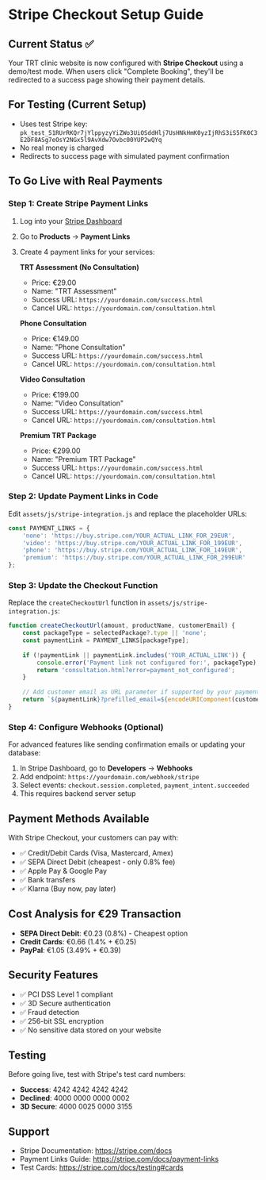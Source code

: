# Stripe Checkout Setup Guide

## Current Status ✅
Your TRT clinic website is now configured with **Stripe Checkout** using a demo/test mode. When users click "Complete Booking", they'll be redirected to a success page showing their payment details.

## For Testing (Current Setup)
- Uses test Stripe key: `pk_test_51RUrRKQr7jYlppyzyYiZWo3UiOSddHlj7UsHNkHmK0yzIjRhS3iS5FK0C3E2DF8ASg7eOsY2NGx5l9AvXdw7Ovbc00YUP2wQYq`
- No real money is charged
- Redirects to success page with simulated payment confirmation

## To Go Live with Real Payments

### Step 1: Create Stripe Payment Links
1. Log into your [Stripe Dashboard](https://dashboard.stripe.com)
2. Go to **Products** → **Payment Links**
3. Create 4 payment links for your services:

   **TRT Assessment (No Consultation)**
   - Price: €29.00
   - Name: "TRT Assessment"
   - Success URL: `https://yourdomain.com/success.html`
   - Cancel URL: `https://yourdomain.com/consultation.html`

   **Phone Consultation**
   - Price: €149.00
   - Name: "Phone Consultation"
   - Success URL: `https://yourdomain.com/success.html`
   - Cancel URL: `https://yourdomain.com/consultation.html`

   **Video Consultation**
   - Price: €199.00
   - Name: "Video Consultation"
   - Success URL: `https://yourdomain.com/success.html`
   - Cancel URL: `https://yourdomain.com/consultation.html`

   **Premium TRT Package**
   - Price: €299.00
   - Name: "Premium TRT Package"
   - Success URL: `https://yourdomain.com/success.html`
   - Cancel URL: `https://yourdomain.com/consultation.html`

### Step 2: Update Payment Links in Code
Edit `assets/js/stripe-integration.js` and replace the placeholder URLs:

```javascript
const PAYMENT_LINKS = {
    'none': 'https://buy.stripe.com/YOUR_ACTUAL_LINK_FOR_29EUR',
    'video': 'https://buy.stripe.com/YOUR_ACTUAL_LINK_FOR_199EUR', 
    'phone': 'https://buy.stripe.com/YOUR_ACTUAL_LINK_FOR_149EUR',
    'premium': 'https://buy.stripe.com/YOUR_ACTUAL_LINK_FOR_299EUR'
};
```

### Step 3: Update the Checkout Function
Replace the `createCheckoutUrl` function in `assets/js/stripe-integration.js`:

```javascript
function createCheckoutUrl(amount, productName, customerEmail) {
    const packageType = selectedPackage?.type || 'none';
    const paymentLink = PAYMENT_LINKS[packageType];
    
    if (!paymentLink || paymentLink.includes('YOUR_ACTUAL_LINK')) {
        console.error('Payment link not configured for:', packageType);
        return 'consultation.html?error=payment_not_configured';
    }
    
    // Add customer email as URL parameter if supported by your payment link
    return `${paymentLink}?prefilled_email=${encodeURIComponent(customerEmail)}`;
}
```

### Step 4: Configure Webhooks (Optional)
For advanced features like sending confirmation emails or updating your database:

1. In Stripe Dashboard, go to **Developers** → **Webhooks**
2. Add endpoint: `https://yourdomain.com/webhook/stripe`
3. Select events: `checkout.session.completed`, `payment_intent.succeeded`
4. This requires backend server setup

## Payment Methods Available
With Stripe Checkout, your customers can pay with:
- ✅ Credit/Debit Cards (Visa, Mastercard, Amex)
- ✅ SEPA Direct Debit (cheapest - only 0.8% fee)
- ✅ Apple Pay & Google Pay
- ✅ Bank transfers
- ✅ Klarna (Buy now, pay later)

## Cost Analysis for €29 Transaction
- **SEPA Direct Debit**: €0.23 (0.8%) - Cheapest option
- **Credit Cards**: €0.66 (1.4% + €0.25)
- **PayPal**: €1.05 (3.49% + €0.39)

## Security Features
- ✅ PCI DSS Level 1 compliant
- ✅ 3D Secure authentication
- ✅ Fraud detection
- ✅ 256-bit SSL encryption
- ✅ No sensitive data stored on your website

## Testing
Before going live, test with Stripe's test card numbers:
- **Success**: 4242 4242 4242 4242
- **Declined**: 4000 0000 0000 0002
- **3D Secure**: 4000 0025 0000 3155

## Support
- Stripe Documentation: https://stripe.com/docs
- Payment Links Guide: https://stripe.com/docs/payment-links
- Test Cards: https://stripe.com/docs/testing#cards 